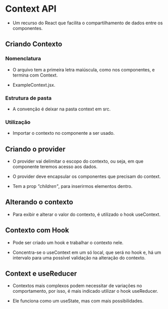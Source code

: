 # Context API

- Um recurso do React que facilita o compartilhamento de dados entre os componentes.

## Criando Contexto

### Nomenclatura

- O arquivo tem a primeira letra maiúscula, como nos componentes, e termina com Context.

- ExampleContext.jsx.

### Estrutura de pasta

- A convenção é deixar na pasta context em src.

### Utilização

- Importar o contexto no componente a ser usado.

## Criando o provider

- O provider vai delimitar o escopo do contexto, ou seja, em que componente teremos acesso aos dados.

- O provider deve encapsular os componentes que precisam do context.

- Tem a prop <em>"children"</em>, para inserirmos elementos dentro.

## Alterando o contexto

- Para exibir e alterar o valor do contexto, é utilizado o hook useContext.

## Contexto com Hook

- Pode ser criado um hook e trabalhar o contexto nele.

- Concentra-se o useContext em um só local, que será no hook e, há um intervalo para uma possível validação na alteração do contexto.

## Context e useReducer

- Contextos mais complexos podem necessitar de variações no comportamento, por isso, é mais indicado utilizar o hook useReducer.

- Ele funciona como um useState, mas com mais possibilidades.
